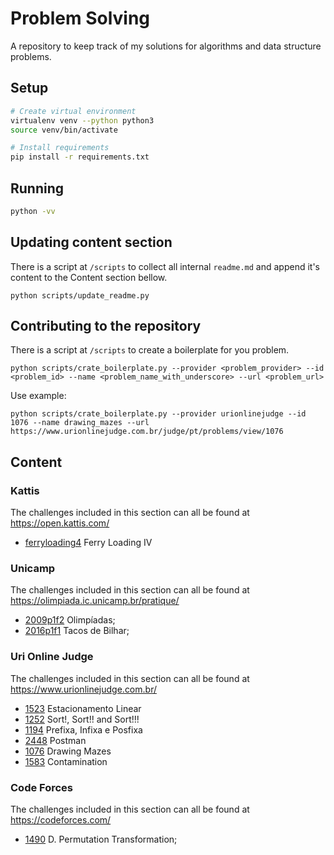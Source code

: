 # Problem Solving
A repository to keep track of my solutions for algorithms and data structure problems.

## Setup
```bash
# Create virtual environment
virtualenv venv --python python3
source venv/bin/activate

# Install requirements
pip install -r requirements.txt 
```

## Running
```bash
python -vv
```
## Updating content section
There is a script at `/scripts` to collect all internal `readme.md` and append it's content to the Content section bellow.
```shell
python scripts/update_readme.py
```

## Contributing to the repository 
There is a script at `/scripts` to create a boilerplate for you problem.
```shell
python scripts/crate_boilerplate.py --provider <problem_provider> --id <problem_id> --name <problem_name_with_underscore> --url <problem_url>
```

Use example:
```shell
python scripts/crate_boilerplate.py --provider urionlinejudge --id 1076 --name drawing_mazes --url https://www.urionlinejudge.com.br/judge/pt/problems/view/1076
```

## Content
### Kattis
The challenges included in this section can all be found at https://open.kattis.com/

- [ferryloading4](https://open.kattis.com/problems/ferryloading4) Ferry Loading IV
### Unicamp
The challenges included in this section can all be found at https://olimpiada.ic.unicamp.br/pratique/

- [2009p1f2](https://olimpiada.ic.unicamp.br/pratique/p1/2009/f2/olimp/) Olimpíadas;
- [2016p1f1](https://olimpiada.ic.unicamp.br/pratique/p1/2016/f1/tacos-bilhar/) Tacos de Bilhar;
### Uri Online Judge
The challenges included in this section can all be found at https://www.urionlinejudge.com.br/

- [1523](https://www.urionlinejudge.com.br/judge/pt/problems/view/1523) Estacionamento Linear
- [1252](https://www.urionlinejudge.com.br/judge/en/problems/view/1252) Sort!, Sort!! and Sort!!!
- [1194](https://www.urionlinejudge.com.br/judge/pt/problems/view/1194) Prefixa, Infixa e Posfixa
- [2448](https://www.urionlinejudge.com.br/judge/en/problems/view/2448) Postman
- [1076](https://www.urionlinejudge.com.br/judge/pt/problems/view/1076) Drawing Mazes
- [1583](https://www.urionlinejudge.com.br/judge/en/problems/view/1583) Contamination
### Code Forces
The challenges included in this section can all be found at https://codeforces.com/

- [1490](https://codeforces.com/problemset/problem/1490/D) D. Permutation Transformation;